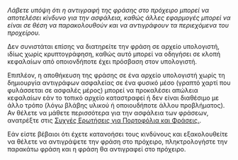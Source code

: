 
*Λάβετε υπόψη ότι η αντιγραφή της φράσης στο πρόχειρο μπορεί να αποτελέσει κίνδυνο για την ασφάλεια, καθώς άλλες εφαρμογές μπορεί να είναι σε θέση να παρακολουθούν και να αντιγράφουν τα περιεχόμενα του προχείρου.*

Δεν συνιστάται επίσης να διατηρείτε την φράση σε αρχείο υπολογιστή, ιδίως χωρίς κρυπτογράφηση, καθώς αυτό μπορεί να οδηγήσει σε κλοπή κεφαλαίων από οποιονδήποτε έχει πρόσβαση στον υπολογιστή.

Επιπλέον, η αποθήκευση της φράσης σε ένα αρχείο υπολογιστή χωρίς τη δημιουργία αντιγράφων ασφαλείας σε ένα φυσικό μέσο (γραπτό χαρτί που φυλάσσεται σε ασφαλές μέρος) μπορεί να προκαλέσει απώλεια κεφαλαίων εάν το τοπικό αρχείο καταστραφεί ή δεν είναι διαθέσιμο με άλλο τρόπο (λόγω βλάβης υλικού ή οποιουδήποτε άλλου προβλήματος). Αν θέλετε να μάθετε περισσότερα για την ασφάλεια των φράσεων, ανατρέξτε στις [Συχνές Ερωτήσεις για Πορτοφόλια και Φράσεις.](https://docs.decred.org/faq/wallets-and-seeds/).

Εάν είστε βέβαιοι ότι έχετε κατανοήσει τους κινδύνους και εξακολουθείτε να θέλετε να αντιγράψετε την φράση στο πρόχειρο, πληκτρολογήστε την παρακάτω φράση και η φράση θα αντιγραφεί στο πρόχειρο.
